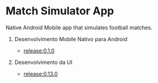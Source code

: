 # Match Simulator App

Native Android Mobile app that simulates football matches.

1. Desenvolvimento Mobile Nativo para Android
    - [release:0.1.0]()
   
2. Desenvolvimento da UI
    - [release:0.13.0]()